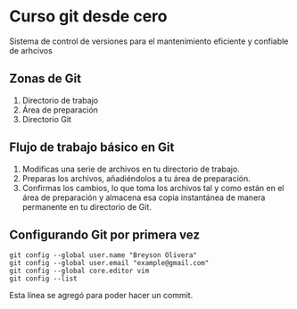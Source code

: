 # Curso git desde cero
Sistema de control de versiones para el mantenimiento eficiente y confiable de arhcivos

## Zonas de Git
1. Directorio de trabajo
2. Área de preparación
3. Directorio Git

## Flujo de trabajo básico en Git
1. Modificas una serie de archivos en tu directorio de trabajo.
2. Preparas los archivos, añadiéndolos a tu área de preparación.
3. Confirmas los cambios, lo que toma los archivos tal y como están en el área de preparación y almacena esa copia instantánea de manera permanente en tu directorio de Git.

## Configurando Git por primera vez
```
git config --global user.name "Breyson Olivera"
git config --global user.email "example@gmail.com"
git config --global core.editor vim
git config --list
```

Esta línea se agregó para poder hacer un commit.
